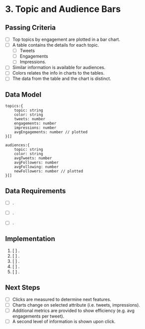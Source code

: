 # 3. Topic and Audience Bars

## Passing Criteria
- [ ] Top topics by engagement are plotted in a bar chart.
- [ ] A table contains the details for each topic.
    - [ ] Tweets
    - [ ] Engagements
    - [ ] Impressions.
- [ ] Similar information is available for audiences.
- [ ] Colors relates the info in charts to the tables.
- [ ] The data from the table and the chart is distinct.

## Data Model

```
topics:{
    topic: string
    color: string
    tweets: number
    engagements: number
    impressions: number
    avgEngagements: number // plotted
}[]

audiences:{
    topic: string
    color: string
    avgTweets: number
    avgFollowers: number
    avgFollowing: number
    newFollowers: number // plotted
}[]
```

## Data Requirements
- [ ] .
- [ ] .
- [ ] .


## Implementation
1. [ ] .
2. [ ] .
3. [ ] .
4. [ ] .
5. [ ] .


## Next Steps
* [ ] Clicks are measured to determine next features.
* [ ] Charts change on selected attribute (i.e. tweets, impressions).
* [ ] Additional metrics are provided to show efficiency (e.g. avg engagements per tweet).
* [ ] A second level of information is shown upon click.
